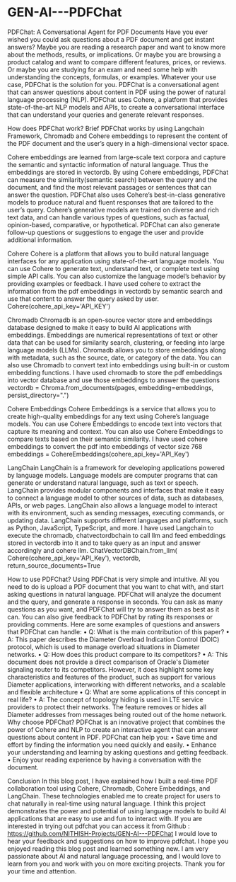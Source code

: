 # GEN-AI---PDFChat
PDFChat: A Conversational Agent for PDF Documents
Have you ever wished you could ask questions about a PDF document and get instant answers? Maybe you are reading a research paper and want to know more about the methods, results, or implications. Or maybe you are browsing a product catalog and want to compare different features, prices, or reviews. Or maybe you are studying for an exam and need some help with understanding the concepts, formulas, or examples.
Whatever your use case, PDFChat is the solution for you. PDFChat is a conversational agent that can answer questions about content in PDF using the power of natural language processing (NLP). PDFChat uses Cohere, a platform that provides state-of-the-art NLP models and APIs, to create a conversational interface that can understand your queries and generate relevant responses.

How does PDFChat work?
Brief
PDFChat works by using Langchain Framework, Chromadb and Cohere embeddings to represent the content of the PDF document and the user’s query in a high-dimensional vector space. 

Cohere embeddings are learned from large-scale text corpora and capture the semantic and syntactic information of natural language. Thus the embeddings are stored in vectordb. By using Cohere embeddings, PDFChat can measure the similarity(semantic search) between the query and the document, and find the most relevant passages or sentences that can answer the question.
PDFChat also uses Cohere’s best-in-class generative models to produce natural and fluent responses that are tailored to the user’s query. Cohere’s generative models are trained on diverse and rich text data, and can handle various types of questions, such as factual, opinion-based, comparative, or hypothetical. PDFChat can also generate follow-up questions or suggestions to engage the user and provide additional information.

Cohere
Cohere is a platform that allows you to build natural language interfaces for any application using state-of-the-art language models. You can use Cohere to generate text, understand text, or complete text using simple API calls. You can also customize the language model’s behavior by providing examples or feedback.
I have used cohere to extract the information from the pdf embeddings in vectordb by semantic search and use that content to answer the query asked by user.
Cohere(cohere_api_key='API_KEY')

Chromadb
Chromadb is an open-source vector store and embeddings database designed to make it easy to build AI applications with embeddings. Embeddings are numerical representations of text or other data that can be used for similarity search, clustering, or feeding into large language models (LLMs). Chromadb allows you to store embeddings along with metadata, such as the source, date, or category of the data. You can also use Chromadb to convert text into embeddings using built-in or custom embedding functions.
I have used chromadb to store the pdf embeddings into vector database and use those embeddings to answer the questions
vectordb = Chroma.from_documents(pages, embedding=embeddings, persist_directory=".")

Cohere Embeddings
Cohere Embeddings is a service that allows you to create high-quality embeddings for any text using Cohere’s language models. You can use Cohere Embeddings to encode text into vectors that capture its meaning and context. You can also use Cohere Embeddings to compare texts based on their semantic similarity.
I have used cohere embeddings to convert the pdf into embeddings of vector size 768
embeddings = CohereEmbeddings(cohere_api_key='API_Key')

LangChain
LangChain is a framework for developing applications powered by language models. Language models are computer programs that can generate or understand natural language, such as text or speech. LangChain provides modular components and interfaces that make it easy to connect a language model to other sources of data, such as databases, APIs, or web pages. LangChain also allows a language model to interact with its environment, such as sending messages, executing commands, or updating data. LangChain supports different languages and platforms, such as Python, JavaScript, TypeScript, and more.
I have used Langchain to execute the chromadb, chatvectordbchain to call llm and feed embeddings stored in vectordb into it and to take query as an input and answer accordingly and cohere llm.
ChatVectorDBChain.from_llm(
    Cohere(cohere_api_key='API_Key'),
    vectordb,
    return_source_documents=True

How to use PDFChat?
Using PDFChat is very simple and intuitive. All you need to do is upload a PDF document that you want to chat with, and start asking questions in natural language. PDFChat will analyze the document and the query, and generate a response in seconds. You can ask as many questions as you want, and PDFChat will try to answer them as best as it can. You can also give feedback to PDFChat by rating its responses or providing comments.
Here are some examples of questions and answers that PDFChat can handle:
•	Q: What is the main contribution of this paper?
•	A: This paper describes the Diameter Overload Indication Control (DOIC) protocol, which is used to manage overload situations in Diameter networks.
•	Q: How does this product compare to its competitors?
•	A: This document does not provide a direct comparison of Oracle's Diameter signaling router to its competitors. However, it does highlight some key characteristics and features of the product, such as support for various Diameter applications, interworking with different networks, and a scalable and flexible architecture
•	Q: What are some applications of this concept in real life?
•	A: The concept of topology hiding is used in LTE service providers to protect their networks. The feature removes or hides all Diameter addresses from messages being routed out of the home network.
Why choose PDFChat?
PDFChat is an innovative project that combines the power of Cohere and NLP to create an interactive agent that can answer questions about content in PDF.
 PDFChat can help you:
•	Save time and effort by finding the information you need quickly and easily.
•	Enhance your understanding and learning by asking questions and getting feedback.
•	Enjoy your reading experience by having a conversation with the document.

Conclusion
In this blog post, I have explained how I built a real-time PDF collaboration tool using Cohere, Chromadb, Cohere Embeddings, and LangChain. These technologies enabled me to create project for users to chat naturally in real-time using natural language. I think this project demonstrates the power and potential of using language models to build AI applications that are easy to use and fun to interact with.
If you are interested in trying out pdfchat you can access it from 
Github : https://github.com/NITHISH-Projects/GEN-AI---PDFChat I would love to hear your feedback and suggestions on how to improve pdfchat.
I hope you enjoyed reading this blog post and learned something new. I am very passionate about AI and natural language processing, and I would love to learn from you and work with you on more exciting projects. Thank you for your time and attention. 

